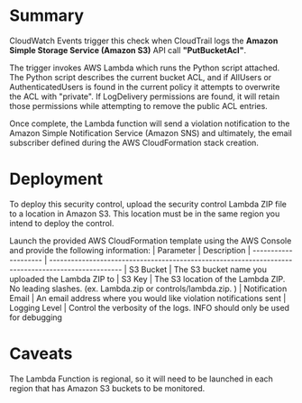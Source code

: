 Summary
================

CloudWatch Events trigger this check when CloudTrail logs the **Amazon Simple Storage Service (Amazon S3)** API call **"PutBucketAcl"**.

The trigger invokes AWS Lambda which runs the Python script attached. The Python script describes the current bucket ACL, and if AllUsers or AuthenticatedUsers is found in the current policy it attempts to overwrite the ACL with "private". If LogDelivery permissions are found, it will retain those permissions while attempting to remove the public ACL entries.

Once complete, the Lambda function will send a violation notification to the Amazon Simple Notification Service (Amazon SNS) and ultimately, the email subscriber defined during the AWS CloudFormation stack creation.

Deployment
============

To deploy this security control, upload the security control Lambda ZIP file to a location in Amazon S3. This location must be in the same region you intend to deploy the control.

Launch the provided AWS CloudFormation template using the AWS Console and provide the following information:
  | Parameter            | Description
  | -------------------- | --------------------------------------------------------------------------------------------------
  | S3 Bucket            | The S3 bucket name you uploaded the Lambda ZIP to
  | S3 Key               | The S3 location of the Lambda ZIP. No leading slashes. (ex. Lambda.zip or controls/lambda.zip. )
  | Notification Email   | An email address where you would like violation notifications sent
  | Logging Level        | Control the verbosity of the logs. INFO should only be used for debugging

Caveats
=======

The Lambda Function is regional, so it will need to be launched in each region that has Amazon S3 buckets to be monitored.
